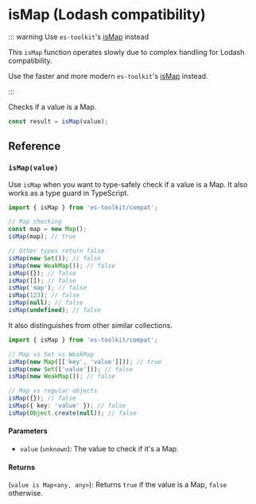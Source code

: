 # isMap (Lodash compatibility)

::: warning Use `es-toolkit`'s [isMap](../../predicate/isMap.md) instead

This `isMap` function operates slowly due to complex handling for Lodash compatibility.

Use the faster and more modern `es-toolkit`'s [isMap](../../predicate/isMap.md) instead.

:::

Checks if a value is a Map.

```typescript
const result = isMap(value);
```

## Reference

### `isMap(value)`

Use `isMap` when you want to type-safely check if a value is a Map. It also works as a type guard in TypeScript.

```typescript
import { isMap } from 'es-toolkit/compat';

// Map checking
const map = new Map();
isMap(map); // true

// Other types return false
isMap(new Set()); // false
isMap(new WeakMap()); // false
isMap({}); // false
isMap([]); // false
isMap('map'); // false
isMap(123); // false
isMap(null); // false
isMap(undefined); // false
```

It also distinguishes from other similar collections.

```typescript
import { isMap } from 'es-toolkit/compat';

// Map vs Set vs WeakMap
isMap(new Map([['key', 'value']])); // true
isMap(new Set(['value'])); // false
isMap(new WeakMap()); // false

// Map vs regular objects
isMap({}); // false
isMap({ key: 'value' }); // false
isMap(Object.create(null)); // false
```

#### Parameters

- `value` (`unknown`): The value to check if it's a Map.

#### Returns

(`value is Map<any, any>`): Returns `true` if the value is a Map, `false` otherwise.
